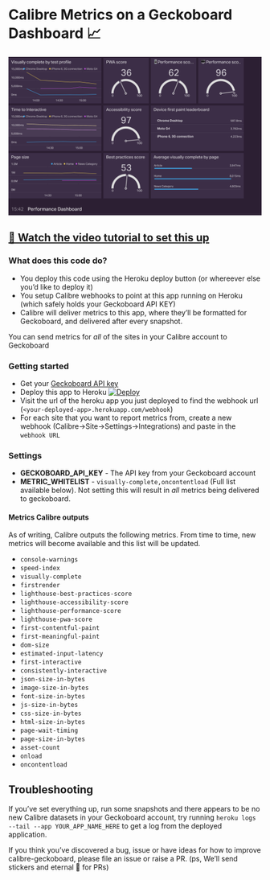 # Calibre Metrics on a Geckoboard Dashboard 📈
[![Calibre metrics on a Geckoboard preview](dashboard-preview.png)](https://youtu.be/6GsDtYFeUdA)

## [🏫 Watch the video tutorial to set this up](https://youtu.be/6GsDtYFeUdA)

### What does this code do?

* You deploy this code using the Heroku deploy button (or whereever else you’d like to deploy it)
* You setup Calibre webhooks to point at this app running on Heroku (which safely holds your Geckoboard API KEY)
* Calibre will deliver metrics to this app, where they’ll be formatted for Geckoboard, and delivered after every snapshot.

You can send metrics for *all* of the sites in your Calibre account to Geckoboard

### Getting started

* Get your [Geckoboard API key](https://app.geckoboard.com/account)
* Deploy this app to Heroku [![Deploy](https://www.herokucdn.com/deploy/button.svg)](https://heroku.com/deploy?template=https://github.com/calibreapp/geckoboard)
* Visit the url of the heroku app you just deployed to find the webhook url (`<your-deployed-app>.herokuapp.com/webhook`)
* For each site that you want to report metrics from, create a new webhook (Calibre→Site→Settings→Integrations) and paste in the `webhook URL`

### Settings

* **GECKOBOARD_API_KEY** - The API key from your Geckoboard account
* **METRIC_WHITELIST** - `visually-complete,oncontentload` (Full list available below). Not setting this will result in *all* metrics being delivered to geckoboard.


#### Metrics Calibre outputs

As of writing, Calibre outputs the following metrics. From time to time, new metrics will become available and this list will be updated.

* `console-warnings`
* `speed-index`
* `visually-complete`
* `firstrender`
* `lighthouse-best-practices-score`
* `lighthouse-accessibility-score`
* `lighthouse-performance-score`
* `lighthouse-pwa-score`
* `first-contentful-paint`
* `first-meaningful-paint`
* `dom-size`
* `estimated-input-latency`
* `first-interactive`
* `consistently-interactive`
* `json-size-in-bytes`
* `image-size-in-bytes`
* `font-size-in-bytes`
* `js-size-in-bytes`
* `css-size-in-bytes`
* `html-size-in-bytes`
* `page-wait-timing`
* `page-size-in-bytes`
* `asset-count`
* `onload`
* `oncontentload`

## Troubleshooting

If you’ve set everything up, run some snapshots and there appears to be no new Calibre datasets in your Geckoboard account, try running `heroku logs --tail --app YOUR_APP_NAME_HERE` to get a log from the deployed application.

If you think you’ve discovered a bug, issue or have ideas for how to improve calibre-geckoboard, please file an issue or raise a PR. (ps, We’ll send stickers and eternal 👏 for PRs)
